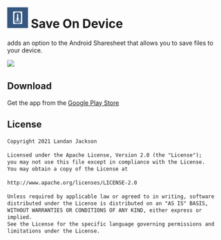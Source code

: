 # <img src="./.github/readme-images/ic_launcher-playstore.png" width="48"> Save On Device

adds an option to the Android Sharesheet that allows you to save files to your device.

<img src="./.github/readme-images/demo.gif" width="250">



## Download
Get the app from the [Google Play Store](https://play.google.com/store/apps/details?id=name.lmj001.savetodevice)


## License

    Copyright 2021 Landan Jackson

    Licensed under the Apache License, Version 2.0 (the "License");
    you may not use this file except in compliance with the License.
    You may obtain a copy of the License at

    http://www.apache.org/licenses/LICENSE-2.0

    Unless required by applicable law or agreed to in writing, software
    distributed under the License is distributed on an "AS IS" BASIS,
    WITHOUT WARRANTIES OR CONDITIONS OF ANY KIND, either express or implied.
    See the License for the specific language governing permissions and
    limitations under the License.